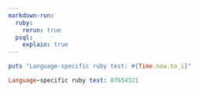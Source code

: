 ```yaml
---
markdown-run:
  ruby:
    rerun: true
  psql:
    explain: true
---
```


```ruby
puts "Language-specific ruby test: #{Time.now.to_i}"
```

```ruby RESULT
Language-specific ruby test: 87654321
```
